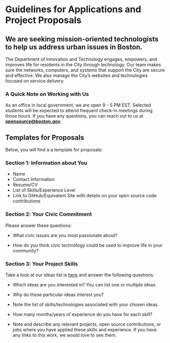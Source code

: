 # Guidelines for Applications and Project Proposals

## We are seeking mission-oriented technologists to help us address urban issues in Boston.

The Department of Innovation and Technology engages, empowers, and improves life for residents in the City through technology. Our team makes sure the networks, computers, and systems that support the City are secure and effective. We also manage the City’s websites and technologies focused on service delivery.

### A Quick Note on Working with Us

As an office in local government, we are open 9 - 5 PM EST. Selected students will be expected to attend frequent check-in meetings during those hours. If you have any questions, you can reach out to us at **opensource@boston.gov**.

## Templates for Proposals

Below, you will find a a template for proposals:

### Section 1: Information about You
	
  - Name
  - Contact Information
  - Resume/CV
  - List of Skills/Experience Level
  - Link to GitHub/Equivalent Site with details on your open source code contributions

### Section 2: Your Civic Commitment

Please answer these questions:

  - What civic issues are you most passionate about?
  
  - How do you think civic technology could be used to improve life in your community?

### Section 3: Your Project Skills

Take a look at our ideas list is [here](https://cityofboston.github.io/summerofcode/) and answer the following questions.
	
  - Which ideas are you interested in? You can list one or multiple ideas.
  
  - Why do these particular ideas interest you?
	
  - Note the list of skills/technologies associated with your chosen ideas.
	
  - How many months/years of experience do you have for each skill?
	
  - Note and describe any relevant projects, open source contributions, or jobs where you have applied these skills and experience. If you have any links to this work, we would love to see them.
